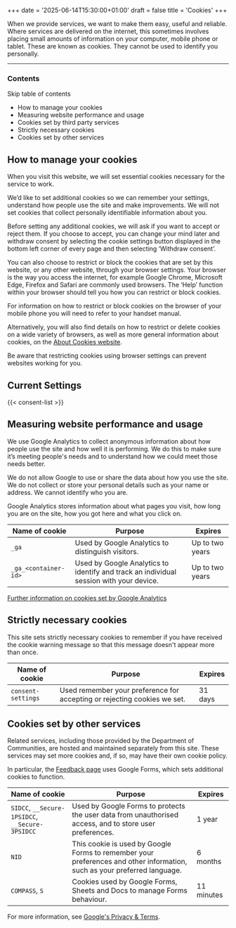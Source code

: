 +++
date = '2025-06-14T15:30:00+01:00'
draft = false
title = 'Cookies'
+++

When we provide services, we want to make them easy, useful and reliable. Where services are delivered on the internet, this sometimes involves placing small amounts of information on your computer, mobile phone or tablet. These are known as cookies. They cannot be used to identify you personally.

---

### Contents

Skip table of contents

- How to manage your cookies
- Measuring website performance and usage
- Cookies set by third party services
- Strictly necessary cookies
- Cookies set by other services

## How to manage your cookies

When you visit this website, we will set essential cookies necessary for the service to work.

We’d like to set additional cookies so we can remember your settings, understand how people use the site and make improvements. We will not set cookies that collect personally identifiable information about you.

Before setting any additional cookies, we will ask if you want to accept or reject them.  If you choose to accept, you can change your mind later and withdraw consent by selecting the cookie settings button displayed in the bottom left corner of every page and then selecting ‘Withdraw consent’.

You can also choose to restrict or block the cookies that are set by this website, or any other website, through your browser settings. Your browser is the way you access the internet, for example Google Chrome, Microsoft Edge, Firefox and Safari are commonly used browsers. The ‘Help’ function within your browser should tell you how you can restrict or block cookies.

For information on how to restrict or block cookies on the browser of your mobile phone you will need to refer to your handset manual.

Alternatively, you will also find details on how to restrict or delete cookies on a wide variety of browsers, as well as more general information about cookies, on the [About Cookies website](https://www.aboutcookies.org.uk/).

Be aware that restricting cookies using browser settings can prevent websites working for you.

## Current Settings

{{< consent-list >}}

## Measuring website performance and usage

We use Google Analytics to collect anonymous information about how people use the site and how well it is performing. We do this to make sure it’s meeting people's needs and to understand how we could meet those needs better.

We do not allow Google to use or share the data about how you use the site. We do not collect or store your personal details such as your name or address. We cannot identify who you are.

Google Analytics stores information about what pages you visit, how long you are on the site, how you got here and what you click on.

| Name of cookie | Purpose | Expires |
|----------------|---------|---------|
| `_ga` | Used by Google Analytics to distinguish visitors. | Up to two years |
| `_ga_<container-id>` | Used by Google Analytics to identify and track an individual session with your device. | Up to two years |

[Further information on cookies set by Google Analytics](https://support.google.com/analytics/answer/6004245)

## Strictly necessary cookies

This site sets strictly necessary cookies to remember if you have received the cookie warning message so that this message doesn't appear more than once.

| Name of cookie | Purpose | Expires |
|----------------|---------|---------|
| `consent-settings` | Used remember your preference for accepting or rejecting cookies we set. | 31 days |

## Cookies set by other services

Related services, including those provided by the Department of Communities, are hosted and maintained separately from this site. These services may set more cookies and, if so, may have their own cookie policy.

In particular, the [Feedback page](/feedback/) uses Google Forms, which sets additional cookies to function.

| Name of cookie | Purpose | Expires |
|----------------|---------|---------|
| `SIDCC`, `__Secure-1PSIDCC`, `__Secure-3PSIDCC` | Used by Google Forms to protects the user data from unauthorised access, and to store user preferences. | 1 year |
| `NID` | This cookie is used by Google Forms to remember your preferences and other information, such as your preferred language. | 6 months |
| `COMPASS`, `S` | Cookies used by Google Forms, Sheets and Docs to manage Forms behaviour. | 11 minutes |

For more information, see [Google's Privacy &amp; Terms](https://policies.google.com/technologies/cookies?hl=en-GB).
